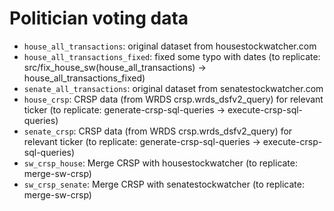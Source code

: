 # Politician voting data
- `house_all_transactions`: original dataset from housestockwatcher.com
- `house_all_transactions_fixed`: fixed some typo with dates (to replicate: src/fix_house_sw(house_all_transactions) -> house_all_transactions_fixed)
- `senate_all_transactions`: original dataset from senatestockwatcher.com
- `house_crsp`: CRSP data (from WRDS crsp.wrds_dsfv2_query) for relevant ticker (to replicate: generate-crsp-sql-queries -> execute-crsp-sql-queries)
- `senate_crsp`: CRSP data (from WRDS crsp.wrds_dsfv2_query) for relevant ticker (to replicate: generate-crsp-sql-queries -> execute-crsp-sql-queries)
- `sw_crsp_house`: Merge CRSP with housestockwatcher (to replicate: merge-sw-crsp)
- `sw_crsp_senate`: Merge CRSP with senatestockwatcher (to replicate: merge-sw-crsp)
